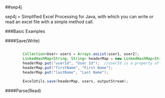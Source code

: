 ##sep4j

sep4j = Simplified Excel Processing for Java, with which you can write or read an excel file with a simple method call.

###Basic Examples

####Save(Write)
```java

		Collection<User> users = Arrays.asList(user1, user2);
		LinkedHashMap<String, String> headerMap = new LinkedHashMap<String, String>();
		headerMap.put("userId", "User Id");  //userId is a property of User class
		headerMap.put("firstName", "First Name");
		headerMap.put("lastName", "Last Name");
		
		ExcelUtils.save(headerMap, users, outputStream);

```



####Parse(Read)
 
